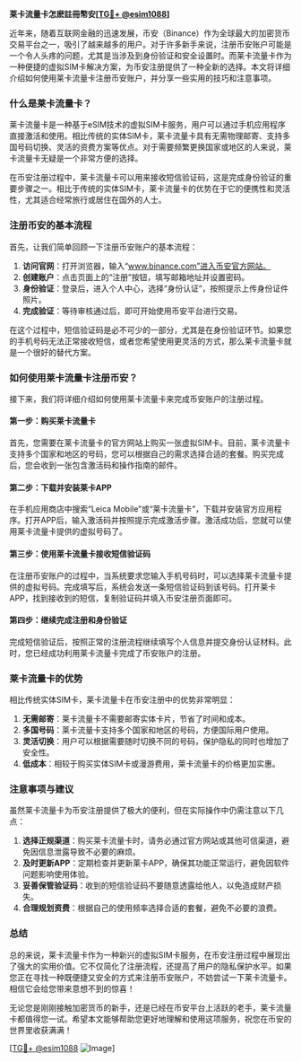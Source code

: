 **莱卡流量卡怎麽註冊幣安[[TG💪+ @esim1088](https://t.me/s/esim1088)]**

近年来，随着互联网金融的迅速发展，币安（Binance）作为全球最大的加密货币交易平台之一，吸引了越来越多的用户。对于许多新手来说，注册币安账户可能是一个令人头疼的问题，尤其是当涉及到身份验证和安全设置时。而莱卡流量卡作为一种便捷的虚拟SIM卡解决方案，为币安注册提供了一种全新的选择。本文将详细介绍如何使用莱卡流量卡注册币安账户，并分享一些实用的技巧和注意事项。

### 什么是莱卡流量卡？

莱卡流量卡是一种基于eSIM技术的虚拟SIM卡服务，用户可以通过手机应用程序直接激活和使用。相比传统的实体SIM卡，莱卡流量卡具有无需物理邮寄、支持多国号码切换、灵活的资费方案等优点。对于需要频繁更换国家或地区的人来说，莱卡流量卡无疑是一个非常方便的选择。

在币安注册过程中，莱卡流量卡可以用来接收短信验证码，这是完成身份验证的重要步骤之一。相比于传统的实体SIM卡，莱卡流量卡的优势在于它的便携性和灵活性，尤其适合经常旅行或居住在国外的人士。

### 注册币安的基本流程

首先，让我们简单回顾一下注册币安账户的基本流程：

1. **访问官网**：打开浏览器，输入“www.binance.com”进入币安官方网站。
2. **创建账户**：点击页面上的“注册”按钮，填写邮箱地址并设置密码。
3. **身份验证**：登录后，进入个人中心，选择“身份认证”，按照提示上传身份证件照片。
4. **完成验证**：等待审核通过后，即可开始使用币安平台进行交易。

在这个过程中，短信验证码是必不可少的一部分，尤其是在身份验证环节。如果您的手机号码无法正常接收短信，或者您希望使用更灵活的方式，那么莱卡流量卡就是一个很好的替代方案。

### 如何使用莱卡流量卡注册币安？

接下来，我们将详细介绍如何使用莱卡流量卡来完成币安账户的注册过程。

#### 第一步：购买莱卡流量卡

首先，您需要在莱卡流量卡的官方网站上购买一张虚拟SIM卡。目前，莱卡流量卡支持多个国家和地区的号码，您可以根据自己的需求选择合适的套餐。购买完成后，您会收到一张包含激活码和操作指南的邮件。

#### 第二步：下载并安装莱卡APP

在手机应用商店中搜索“Leica Mobile”或“莱卡流量卡”，下载并安装官方应用程序。打开APP后，输入激活码并按照提示完成激活步骤。激活成功后，您就可以使用莱卡流量卡提供的虚拟号码了。

#### 第三步：使用莱卡流量卡接收短信验证码

在注册币安账户的过程中，当系统要求您输入手机号码时，可以选择莱卡流量卡提供的虚拟号码。完成填写后，系统会发送一条短信验证码到该号码。打开莱卡APP，找到接收到的短信，复制验证码并填入币安注册页面即可。

#### 第四步：继续完成注册和身份验证

完成短信验证后，按照正常的注册流程继续填写个人信息并提交身份认证材料。此时，您已经成功利用莱卡流量卡完成了币安账户的注册。

### 莱卡流量卡的优势

相比传统实体SIM卡，莱卡流量卡在币安注册中的优势非常明显：

1. **无需邮寄**：莱卡流量卡不需要邮寄实体卡片，节省了时间和成本。
2. **多国号码**：莱卡流量卡支持多个国家和地区的号码，方便国际用户使用。
3. **灵活切换**：用户可以根据需要随时切换不同的号码，保护隐私的同时也增加了安全性。
4. **低成本**：相较于购买实体SIM卡或漫游费用，莱卡流量卡的价格更加实惠。

### 注意事项与建议

虽然莱卡流量卡为币安注册提供了极大的便利，但在实际操作中仍需注意以下几点：

1. **选择正规渠道**：购买莱卡流量卡时，请务必通过官方网站或其他可信渠道，避免因信息泄露导致不必要的麻烦。
2. **及时更新APP**：定期检查并更新莱卡APP，确保其功能正常运行，避免因软件问题影响使用体验。
3. **妥善保管验证码**：收到的短信验证码不要随意透露给他人，以免造成财产损失。
4. **合理规划资费**：根据自己的使用频率选择合适的套餐，避免不必要的浪费。

### 总结

总的来说，莱卡流量卡作为一种新兴的虚拟SIM卡服务，在币安注册过程中展现出了强大的实用价值。它不仅简化了注册流程，还提高了用户的隐私保护水平。如果您正在寻找一种既便捷又安全的方式来注册币安账户，不妨尝试一下莱卡流量卡。相信它会给您带来意想不到的惊喜！

无论您是刚刚接触加密货币的新手，还是已经在币安平台上活跃的老手，莱卡流量卡都值得您一试。希望本文能够帮助您更好地理解和使用这项服务，祝您在币安的世界里收获满满！

[[TG💪+ @esim1088](https://t.me/s/esim1088) ![Image](https://i.postimg.cc/4NQfJmqS/Snipaste-2025-05-13-00-14-12.png)]
